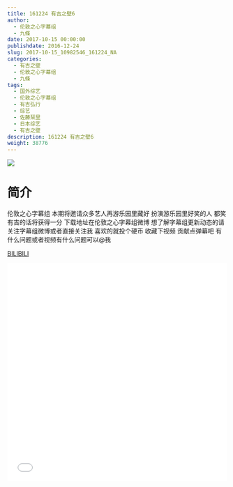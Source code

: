 ```yaml
---
title: 161224 有吉之壁6
author: 
  - 伦敦之心字幕组
  - 九條
date: 2017-10-15 00:00:00
publishdate: 2016-12-24
slug: 2017-10-15_10982546_161224_NA
categories: 
  - 有吉之壁
  - 伦敦之心字幕组
  - 九條
tags: 
  - 国外综艺
  - 伦敦之心字幕组
  - 有吉弘行
  - 综艺
  - 佐藤栞里
  - 日本综艺
  - 有吉之壁
description: 161224 有吉之壁6
weight: 38776
---
```


![](https://i.imgur.com/VwYZGfT.jpg)

# 简介  
伦敦之心字幕组
本期将邀请众多艺人再游乐园里藏好 扮演游乐园里好笑的人 都笑有吉的话将获得一分  下载地址在伦敦之心字幕组微博 想了解字幕组更新动态的请关注字幕组微博或者直接关注我 喜欢的就投个硬币 收藏下视频 贡献点弹幕吧 有什么问题或者视频有什么问题可以@我

  [BILIBILI](https://www.bilibili.com/video/av10982546/)


  <iframe src="//www.bilibili.com/html/html5player.html?cid=18177849&aid=10982546" width="100%" height="500" frameborder="0" allowfullscreen="allowfullscreen"></iframe>
